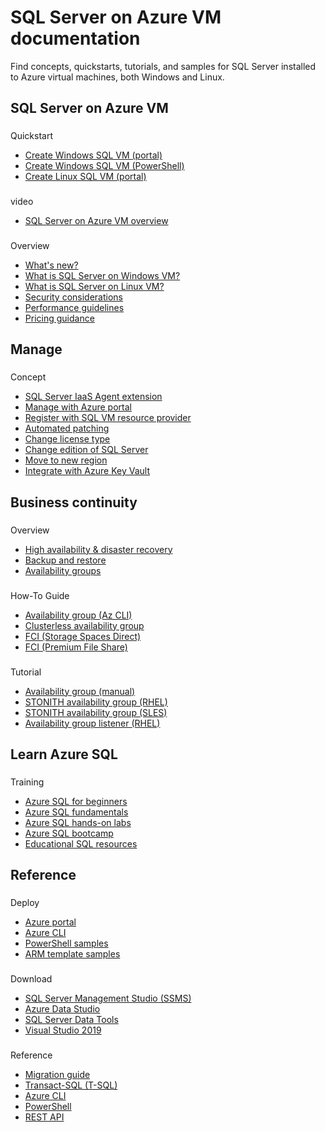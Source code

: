 # SQL Server on Azure VM documentation

Find concepts, quickstarts, tutorials, and samples for SQL Server installed to Azure virtual machines, both Windows and Linux.

## SQL Server on Azure VM

### 

 Quickstart

* [Create Windows SQL VM (portal)](windows/sql-vm-create-portal-quickstart?view=azuresql)
* [Create Windows SQL VM (PowerShell)](windows/sql-vm-create-powershell-quickstart?view=azuresql)
* [Create Linux SQL VM (portal)](linux/sql-vm-create-portal-quickstart?view=azuresql)

### 

 video

* [SQL Server on Azure VM overview](/en-us/shows/Azure-SQL-for-Beginners/SQL-Server-on-Azure-VM-Overview-4-of-61)

### 

 Overview

* [What's new?](windows/doc-changes-updates-release-notes-whats-new?view=azuresql)
* [What is SQL Server on Windows VM?](windows/sql-server-on-azure-vm-iaas-what-is-overview?view=azuresql)
* [What is SQL Server on Linux VM?](linux/sql-server-on-linux-vm-what-is-iaas-overview?view=azuresql)
* [Security considerations](windows/security-considerations-best-practices?view=azuresql)
* [Performance guidelines](windows/performance-guidelines-best-practices-checklist?view=azuresql)
* [Pricing guidance](windows/pricing-guidance?view=azuresql)

## Manage

### 

 Concept

* [SQL Server IaaS Agent extension](windows/sql-server-iaas-agent-extension-automate-management?view=azuresql)
* [Manage with Azure portal](windows/manage-sql-vm-portal?view=azuresql)
* [Register with SQL VM resource provider](windows/sql-agent-extension-manually-register-single-vm?view=azuresql)
* [Automated patching](windows/automated-patching?view=azuresql)
* [Change license type](windows/licensing-model-azure-hybrid-benefit-ahb-change?view=azuresql)
* [Change edition of SQL Server](windows/change-sql-server-edition?view=azuresql)
* [Move to new region](windows/move-sql-vm-different-region?view=azuresql)
* [Integrate with Azure Key Vault](windows/azure-key-vault-integration-configure?view=azuresql)

## Business continuity

### 

 Overview

* [High availability & disaster recovery](windows/business-continuity-high-availability-disaster-recovery-hadr-overview?view=azuresql)
* [Backup and restore](windows/backup-restore?view=azuresql)
* [Availability groups](windows/availability-group-overview?view=azuresql)

### 

 How-To Guide

* [Availability group (Az CLI)](windows/availability-group-az-commandline-configure?view=azuresql)
* [Clusterless availability group](windows/availability-group-clusterless-workgroup-configure?view=azuresql)
* [FCI (Storage Spaces Direct)](windows/failover-cluster-instance-storage-spaces-direct-manually-configure?view=azuresql)
* [FCI (Premium File Share)](windows/failover-cluster-instance-premium-file-share-manually-configure?view=azuresql)

### 

 Tutorial

* [Availability group (manual)](windows/availability-group-manually-configure-prerequisites-tutorial-multi-subnet?view=azuresql)
* [STONITH availability group (RHEL)](linux/rhel-high-availability-stonith-tutorial?view=azuresql)
* [STONITH availability group (SLES)](linux/sles-high-availability-stonith-tutorial?view=azuresql)
* [Availability group listener (RHEL)](linux/rhel-high-availability-listener-tutorial?view=azuresql)

## Learn Azure SQL

### 

 Training

* [Azure SQL for beginners](/en-us/shows/azure-sql-for-beginners/)
* [Azure SQL fundamentals](/en-us/training/paths/azure-sql-fundamentals/)
* [Azure SQL hands-on labs](https://aka.ms/asqlworkshop)
* [Azure SQL bootcamp](/en-us/users/marisabrasile/collections/8oq1i8p0z2qygw)
* [Educational SQL resources](/en-us/sql/sql-server/educational-sql-resources)

## Reference

### 

 Deploy

* [Azure portal](windows/sql-vm-create-portal-quickstart?view=azuresql)
* [Azure CLI](/en-us/cli/azure/azure-cli-reference-for-sql#sql-virtual-machines-references)
* [PowerShell samples](windows/sql-vm-create-powershell-quickstart?view=azuresql)
* [ARM template samples](windows/create-sql-vm-resource-manager-template?view=azuresql)

### 

 Download

* [SQL Server Management Studio (SSMS)](/en-us/sql/ssms/download-sql-server-management-studio-ssms)
* [Azure Data Studio](/en-us/sql/azure-data-studio/download-azure-data-studio)
* [SQL Server Data Tools](/en-us/sql/ssdt/download-sql-server-data-tools-ssdt)
* [Visual Studio 2019](https://visualstudio.microsoft.com/downloads/)

### 

 Reference

* [Migration guide](/en-us/data-migration/)
* [Transact-SQL (T-SQL)](/en-us/sql/t-sql/language-reference)
* [Azure CLI](/en-us/cli/azure/azure-cli-reference-for-sql#sql-virtual-machines-references)
* [PowerShell](/en-us/powershell/module/az.sql)
* [REST API](/en-us/rest/api/sql/)
